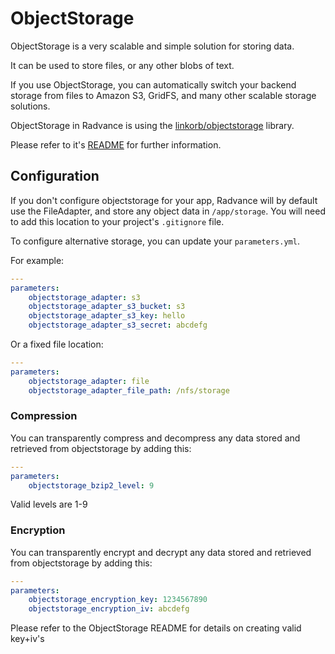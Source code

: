 ObjectStorage
=============

ObjectStorage is a very scalable and simple solution for storing data.

It can be used to store files, or any other blobs of text.

If you use ObjectStorage, you can automatically switch your backend storage from files to 
Amazon S3, GridFS, and many other scalable storage solutions.

ObjectStorage in Radvance is using the [linkorb/objectstorage](https://github.com/linkorb/objectstorage) library.

Please refer to it's [README](https://github.com/linkorb/objectstorage/blob/master/README.md) for further information.

## Configuration

If you don't configure objectstorage for your app, Radvance will by default use the FileAdapter,
and store any object data in `/app/storage`. You will need to add this location to your project's `.gitignore` file.

To configure alternative storage, you can update your `parameters.yml`.

For example:

```yml
---
parameters:
    objectstorage_adapter: s3
    objectstorage_adapter_s3_bucket: s3
    objectstorage_adapter_s3_key: hello
    objectstorage_adapter_s3_secret: abcdefg
```

Or a fixed file location:

```yml
---
parameters:
    objectstorage_adapter: file
    objectstorage_adapter_file_path: /nfs/storage
```

### Compression

You can transparently compress and decompress any data stored and retrieved from objectstorage by adding this:

```yml
---
parameters:
    objectstorage_bzip2_level: 9
```

Valid levels are 1-9

### Encryption

You can transparently encrypt and decrypt any data stored and retrieved from objectstorage by adding this:

```yml
---
parameters:
    objectstorage_encryption_key: 1234567890
    objectstorage_encryption_iv: abcdefg
```

Please refer to the ObjectStorage README for details on creating valid key+iv's
